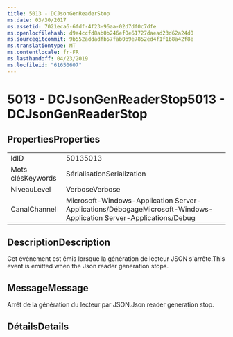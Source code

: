 ```yaml
---
title: 5013 - DCJsonGenReaderStop
ms.date: 03/30/2017
ms.assetid: 7021eca6-6fdf-4f23-96aa-02d7df0c7dfe
ms.openlocfilehash: d9a4ccfd8ab0b246ef0e61727daead23d62a24d0
ms.sourcegitcommit: 9b552addadfb57fab0b9e7852ed4f1f1b8a42f8e
ms.translationtype: MT
ms.contentlocale: fr-FR
ms.lasthandoff: 04/23/2019
ms.locfileid: "61650607"
---
```

# <a name="5013---dcjsongenreaderstop"></a><span data-ttu-id="b7b86-102">5013 - DCJsonGenReaderStop</span><span class="sxs-lookup"><span data-stu-id="b7b86-102">5013 - DCJsonGenReaderStop</span></span>
## <a name="properties"></a><span data-ttu-id="b7b86-103">Properties</span><span class="sxs-lookup"><span data-stu-id="b7b86-103">Properties</span></span>  
  
|||  
|-|-|  
|<span data-ttu-id="b7b86-104">Id</span><span class="sxs-lookup"><span data-stu-id="b7b86-104">ID</span></span>|<span data-ttu-id="b7b86-105">5013</span><span class="sxs-lookup"><span data-stu-id="b7b86-105">5013</span></span>|  
|<span data-ttu-id="b7b86-106">Mots clés</span><span class="sxs-lookup"><span data-stu-id="b7b86-106">Keywords</span></span>|<span data-ttu-id="b7b86-107">Sérialisation</span><span class="sxs-lookup"><span data-stu-id="b7b86-107">Serialization</span></span>|  
|<span data-ttu-id="b7b86-108">Niveau</span><span class="sxs-lookup"><span data-stu-id="b7b86-108">Level</span></span>|<span data-ttu-id="b7b86-109">Verbose</span><span class="sxs-lookup"><span data-stu-id="b7b86-109">Verbose</span></span>|  
|<span data-ttu-id="b7b86-110">Canal</span><span class="sxs-lookup"><span data-stu-id="b7b86-110">Channel</span></span>|<span data-ttu-id="b7b86-111">Microsoft-Windows-Application Server-Applications/Débogage</span><span class="sxs-lookup"><span data-stu-id="b7b86-111">Microsoft-Windows-Application Server-Applications/Debug</span></span>|  
  
## <a name="description"></a><span data-ttu-id="b7b86-112">Description</span><span class="sxs-lookup"><span data-stu-id="b7b86-112">Description</span></span>  
 <span data-ttu-id="b7b86-113">Cet événement est émis lorsque la génération de lecteur JSON s'arrête.</span><span class="sxs-lookup"><span data-stu-id="b7b86-113">This event is emitted when the Json reader generation stops.</span></span>  
  
## <a name="message"></a><span data-ttu-id="b7b86-114">Message</span><span class="sxs-lookup"><span data-stu-id="b7b86-114">Message</span></span>  
 <span data-ttu-id="b7b86-115">Arrêt de la génération du lecteur par JSON.</span><span class="sxs-lookup"><span data-stu-id="b7b86-115">Json reader generation stop.</span></span>  
  
## <a name="details"></a><span data-ttu-id="b7b86-116">Détails</span><span class="sxs-lookup"><span data-stu-id="b7b86-116">Details</span></span>
